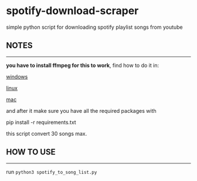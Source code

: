 # spotify-download-scraper

simple python script for downloading spotify playlist songs from youtube


## NOTES
___

**you have to install ffmpeg for this to work**, find how to do it in:

[windows](https://www.wikihow.com/Install-FFmpeg-on-Windows)

[linux](https://www.tecmint.com/install-ffmpeg-in-linux/)

[mac](https://github.com/fluent-ffmpeg/node-fluent-ffmpeg/wiki/Installing-ffmpeg-on-Mac-OS-X)

and after it make sure you have all the required packages with

pip install -r requirements.txt

this script convert 30 songs max.

## HOW TO USE
___

run `python3 spotify_to_song_list.py`
